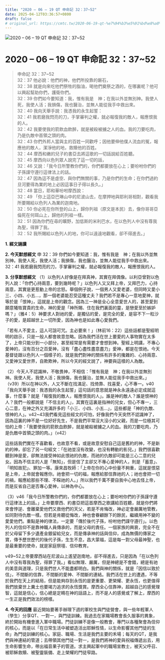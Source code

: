 ```yaml
---
title: "2020 – 06 – 19 QT 申命記 32：37~52"
date: 2025-04-12T03:36:57+0800
draft: false
# original_url: https://cmtc.tw/2020-06-19-qt-%e7%94%b3%e5%91%bd%e8%a8%98-32%ef%bc%9a3752
---
```


![2020 – 06 – 19 QT 申命記 32：37\~52](/images/qt.jpg   "2020 – 06 – 19 QT 申命記 32：37\~52")

# 2020 – 06 – 19 QT 申命記 32：37\~52

> 申命記 32：37\~52  
> 32：37 他必說：他們的神，他們所投靠的磐石，  
> 32：38 就是向來吃他們祭牲的脂油，喝他們奠祭之酒的，在哪裏呢？他可以興起幫助你們，護衛你們。  
> 32：39 你們如今要知道：我，惟有我是　神；在我以外並無別神。我使人死，我使人活；我損傷，我也醫治，並無人能從我手中救出來。  
> 32：40 我向天舉手說：我憑我的永生起誓：  
> 32：41 我若磨我閃亮的刀，手掌審判之權，就必報復我的敵人，報應恨我的人。  
> 32：42 我要使我的箭飲血飲醉，就是被殺被擄之人的血。我的刀要吃肉，乃是仇敵中首領之頭的肉。  
> 32：43 你們外邦人當與主的百姓一同歡呼；因他要伸他僕人流血的冤，報應他的敵人，潔淨他的地，救贖他的百姓。  
> 32：44 摩西和嫩的兒子約書亞去將這歌的一切話說給百姓聽。  
> 32：45 摩西向以色列眾人說完了這一切的話，  
> 32：46 又說：「我今日所警教你們的，你們都要放在心上；要吩咐你們的子孫謹守遵行這律法上的話。  
> 32：47 因為這不是虛空、與你們無關的事，乃是你們的生命；在你們過約旦河要得為業的地上必因這事日子得以長久。」  
> 32：48 當日，耶和華吩咐摩西說：  
> 32：49 「你上這亞巴琳山中的尼波山去，在摩押地與耶利哥相對，觀看我所要賜給以色列人為業的迦南地。  
> 32：50 你必死在你所登的山上，歸你列祖（原文是本民）去，像你哥哥亞倫死在何珥山上，歸他的列祖一樣。  
> 32：51 因為你們在尋的曠野，加低斯的米利巴水，在以色列人中沒有尊我為聖，得罪了我。  
> 32：52 我所賜給以色列人的地，你可以遠遠地觀看，卻不得進去。」

**1. 經文誦讀**

**2.  今天默想經文**
申 32：39 你們如今要知道：我，惟有我是　神；在我以外並無別神。我使人死，我使人活；我損傷，我也醫治，並無人能從我手中救出來。  
32：41 我若磨我閃亮的刀，手掌審判之權，就必報復我的敵人，報應恨我的人。

**3. 分享默想經文**
（1）以色列人好像是在拜真神，其實在拜偶像。以利亞曾對以色列人說：「你們心持兩意，要到幾時呢？」以色列人又又拜上帝，又拜巴力，心持兩意，其實是更惹動上帝的忿怒。舉個例子說，一個男人又愛老婆，但同時又愛小三、小四、小五…，那一個老婆能忍受這種丈夫？我們若不是專心一意地愛神，就等於是「恨神」，這就是上帝的觀念。因為三一神是全心全意愛世人的，甚至愛到願意犧牲寶貴的生命，神的愛是「神所賜、住在我們裏面的靈，是戀愛至於嫉妒嗎？」（雅4：5）神要求人對祂的愛，是獨佔的愛，是完全的愛，是容不下一粒沙子的愛，是超越世上一切所愛，因為神也是如此專心愛我們。

「若有人不愛主，這人可詛可咒。主必要來！」（林前16：22）這些話都是聖經明明的啟示，只是一般人都會故意忽略。因為我們活在世上要愛的人事物實在太多了，上帝只能分到一小部分，甚至經常是有需要才會想到神。聖經上明講，不專心愛神的，沒有百分之百愛神，沒有「盡心盡性盡意盡力」愛神，都是在恨祂。今天基督徒跟以色列人一個樣子的，就是我們對神的關係有許多的攙雜的、心持兩意、又愛神又愛世界，自欺欺神，所以今天的經文說了，神要與這樣的人為敵。

（2）今天人不認識神，不敬畏神，不相信：「惟有我是　神；在我以外並無別神。我使人死，我使人活；我損傷，我也醫治，並無人能從我手中救出來。」（v39）所以在神以外，人又不斷在找滿足、找倚靠、找喜愛，心不專一。v40「我向天舉手說：我憑我的永生起誓」這句話的意思就是神永永遠遠必定成就這事，什麼事？就是「報復我的敵人，報應恨我的人」。誰是神的敵人？誰是恨神的人？我們一般都說是「不信主的人」，其實在這裏是指神的兒女，但心不專一，三心二意，在神之外又充滿許多的「小三、小四、小五…」，這些都是「神的仇敵、恨神的人」。v42\~43我們看見這些經文的可怕，好像我們今天突然不認識神了，因為這裏的神不是一位好好先生，不是我們平常沒大沒小的父親，而是一位極其可怕的上帝：「我要使我的箭飲血飲醉，就是被殺被擄之人的血。我的刀要吃肉，乃是仇敵中首領之頭的肉。」（v42）

這些話我們實在不喜歡看，也故意不看，或是故意安慰自己這是舊約的神，不是新約的神，卻忘了另一句經文：「在祂並沒有改變，也沒有轉動的影兒。」我們很喜歡聽到神是愛，卻無法接受神如此恨祂的仇敵，而祂的仇敵卻可能是三心二意的兒女。因為不信主的人是「無知」，但是信了主卻又不專心愛神的人，則是「蓄意」、「明知故犯」、罪加一等。康來昌牧師：「上帝在你的心中份量不夠重，這就是恨惡是上帝，上帝就會報應你。祂會把一切的福，報應給那信靠祂的人；祂也會把一切的禍，報應給那些不理、不睬祂的人。」所以我們千萬不要自我中心地去怪上帝，而是反省自己是否專心愛神，以神為中心。

（3）v46「我今日所警教你們的，你們都要放在心上；要吩咐你們的子孫謹守遵行這律法上的話。」上帝要摩西、約書亞把這首摩西之歌講給百姓聽，就是你們將來會悖逆、會離棄愛他們又救他們的天父，若是不肯悔改，神必定會嚴厲地管教，如同對待仇敵一樣。但若是肯聽從悔改，神也會眷顧餘下的餘民，繼續用神不變的愛愛他們。重點是神的律法，一定要「傳於後代子孫，吩咐他們謹守遵行」。以色列人的信仰不是靠神職人員傳承的，而是父母的責任。一個家族的興衰，完全不在於父母留下多少遺產金銀留給兒女，而是傳承神的話與信仰，成為無價的傳家之寶，傳予歷世歷代的後代子孫，生生不息，昌大蒙福，這是每一對父母最神聖，也是最重要的使命，就是家庭祭壇、信仰教育。

v49\~52上帝要摩西站在尼波山上遙望迦南地，卻不得進去，只是因為「在以色列人中沒有尊我為聖，得罪了我。」看似無理、嚴厲，但是神總是不會錯，總是有祂的美意與道理，只是我們世人不能盡都明白。我們與神的關係，就是「因信以致於信」，不間斷的信靠，不間斷的愛神、不間斷的連結。我們活在世上的遭遇，不等於我們在天上的結局，但是能夠存到永恆的是更重要、更榮耀、更永恆，也更值得我們放棄世上糞土也要竭力追求的永恆獎賞。摩西全心信靠神，超越自己的感覺理智，這就是信心，信心總是定睛在神的話語上，而不是人的感覺或了解上，摩西的一生正是我們效法的榜樣。

**4. 今天的回應**
最近開始要著手辦理下週的軍校生與門徒營會，與一些年輕軍人（學生）分享QT、一對一，與門徒訓練。我過去在家職場教會長久服事的異象，終於開始有機會進入軍中職場。門徒訓練不是像一般教會，專門以各種聚會為信仰的核心，而是以「在日常生活中被塑造活出耶穌性情，以生命影響其他門徒的生命」為門徒訓練的核心。家庭、職場、生活是我們主要的禾場；每天的QT，是我們與神連結的管道；去帶領其他門徒一對一，是我們將神的愛與祝福傳遞出去，用生命影響生命，帶出福音果子的管道。求主興起軍中的職場宣教士，被天父呼召、被耶穌救贖、被聖靈裝備、走上榮耀的門徒窄路。
